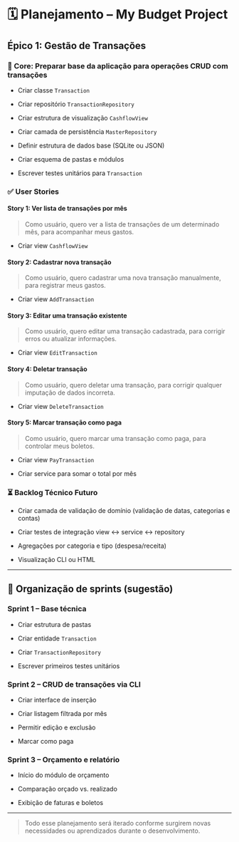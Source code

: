 # 🗓️ Planejamento – My Budget Project

## Épico 1: Gestão de Transações

### 🔧 Core: Preparar base da aplicação para operações CRUD com transações

- Criar classe `Transaction`
    
- Criar repositório `TransactionRepository`
    
- Criar estrutura de visualização `CashflowView`
    
- Criar camada de persistência `MasterRepository`
    
- Definir estrutura de dados base (SQLite ou JSON)
    
- Criar esquema de pastas e módulos
    
- Escrever testes unitários para `Transaction`
    

### ✅ User Stories

#### Story 1: Ver lista de transações por mês

> Como usuário, quero ver a lista de transações de um determinado mês, para acompanhar meus gastos.

- Criar view `CashflowView`
    

#### Story 2: Cadastrar nova transação

> Como usuário, quero cadastrar uma nova transação manualmente, para registrar meus gastos.

- Criar view `AddTransaction`
    

#### Story 3: Editar uma transação existente

> Como usuário, quero editar uma transação cadastrada, para corrigir erros ou atualizar informações.

- Criar view `EditTransaction`
    

#### Story 4: Deletar transação

> Como usuário, quero deletar uma transação, para corrigir qualquer imputação de dados incorreta.

- Criar view `DeleteTransaction`
    

#### Story 5: Marcar transação como paga

> Como usuário, quero marcar uma transação como paga, para controlar meus boletos.

- Criar view `PayTransaction`
    
- Criar service para somar o total por mês
    

### ⏳ Backlog Técnico Futuro

- Criar camada de validação de domínio (validação de datas, categorias e contas)
    
- Criar testes de integração view ↔ service ↔ repository
    
- Agregações por categoria e tipo (despesa/receita)
    
- Visualização CLI ou HTML
    

---

## 📌 Organização de sprints (sugestão)

### Sprint 1 – Base técnica

- Criar estrutura de pastas
    
- Criar entidade `Transaction`
    
- Criar `TransactionRepository`
    
- Escrever primeiros testes unitários
    

### Sprint 2 – CRUD de transações via CLI

- Criar interface de inserção
    
- Criar listagem filtrada por mês
    
- Permitir edição e exclusão
    
- Marcar como paga
    

### Sprint 3 – Orçamento e relatório

- Início do módulo de orçamento
    
- Comparação orçado vs. realizado
    
- Exibição de faturas e boletos
    

---

> Todo esse planejamento será iterado conforme surgirem novas necessidades ou aprendizados durante o desenvolvimento.
